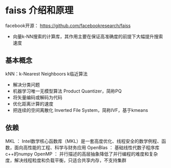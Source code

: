 
# faiss 介绍和原理
facebook开源：
  https://github.com/facebookresearch/faiss
- 向量k-NN搜索的计算库，其作用主要在保证高准确度的前提下大幅提升搜索速度

## 基本概念
kNN：k-Nearest Neighboors k临近算法
- 解决分类问题
- 机器学习唯一无模型算法
Product Quantizer，简称PQ
 - 将矢量编码或解码为代码
 - 优化距离计算的速度
 - 把连续的空间离散化
Inverted File System，简称IVF，基于kmeans


## 依赖

MKL ： Intel数学核心函数库（MKL）是一套高度优化、线程安全的数学例程、函数，面向高性能的工程、科学与财务应用
OpenBlas ： 基础线性代数子程序库 c++的numpy
OpenMP ： 并行描述的高层抽象降低了并行编程的难度和复杂度，解决线程粒度和负载平衡，只适合共享内存，不支持集群


